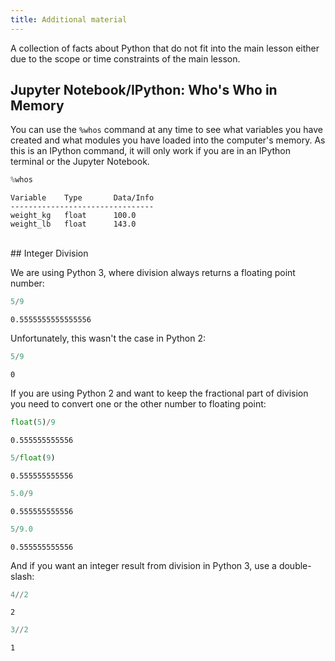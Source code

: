 ```yaml
---
title: Additional material
---
```


A collection of facts about Python that do not fit into the main lesson
either due to the scope or time constraints of the main lesson.

## Jupyter Notebook/IPython: Who's Who in Memory

You can use the `%whos` command at any time to see what
variables you have created and what modules you have loaded into the computer's memory.
As this is an IPython command, it will only work if you are in an IPython terminal or the
Jupyter Notebook.

```python
%whos
```

```output
Variable    Type       Data/Info
--------------------------------
weight_kg   float      100.0
weight_lb   float      143.0
```

<br />
## Integer Division

We are using Python 3, where division always returns a floating point number:

```python
5/9
```

```output
0.5555555555555556
```

Unfortunately, this wasn't the case in Python 2:

```python
5/9
```

```output
0
```

If you are using Python 2 and want to keep the fractional part of division
you need to convert one or the other number to floating point:

```python
float(5)/9
```

```output
0.555555555556
```

```python
5/float(9)
```

```output
0.555555555556
```

```python
5.0/9
```

```output
0.555555555556
```

```python
5/9.0
```

```output
0.555555555556
```

And if you want an integer result from division in Python 3,
use a double-slash:

```python
4//2
```

```output
2
```

```python
3//2
```

```output
1
```


